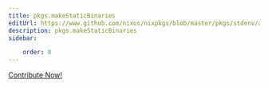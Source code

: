 ```yaml
---
title: pkgs.makeStaticBinaries
editUrl: https://www.github.com/nixos/nixpkgs/blob/master/pkgs/stdenv/adapters.nix#L58C24
description: pkgs.makeStaticBinaries
sidebar:

    order: 8
---
```


<a href="https://www.github.com/nixos/nixpkgs/blob/master/pkgs/stdenv/adapters.nix#L58C24">Contribute Now!</a>



